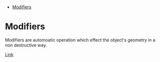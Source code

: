 <!--ts-->
   * [Modifiers](#modifiers)

<!-- Added by: gil_diy, at: Sat 27 Aug 2022 13:19:15 IDT -->

<!--te-->

# Modifiers

Modifiers are automoatic operation which effect the object's geometry in a non destructive way.

[Link](https://youtu.be/idcFMhoSdIc)
